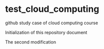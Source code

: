 # test_cloud_computing
github study case of cloud computing course

Initialization of this repository document

The second modification
